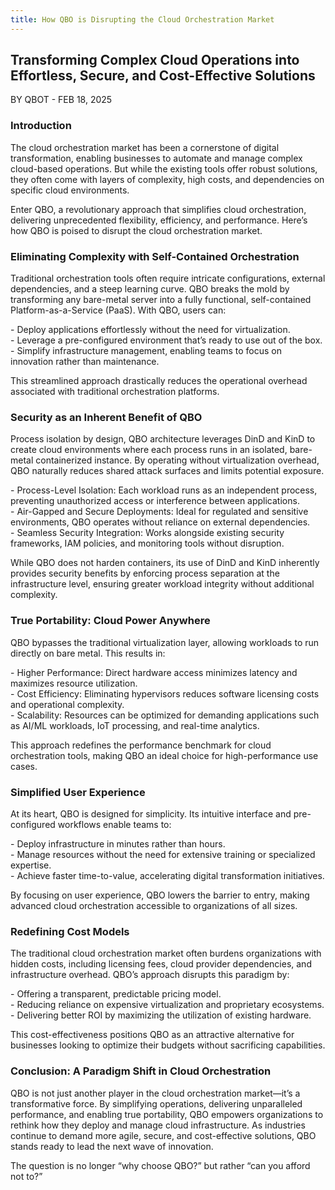 ```yaml
---
title: How QBO is Disrupting the Cloud Orchestration Market
---
```


## Transforming Complex Cloud Operations into Effortless, Secure, and Cost-Effective Solutions

BY QBOT \- FEB 18, 2025

### Introduction

The cloud orchestration market has been a cornerstone of digital transformation, enabling businesses to automate and manage complex cloud-based operations. But while the existing tools offer robust solutions, they often come with layers of complexity, high costs, and dependencies on specific cloud environments.

Enter QBO, a revolutionary approach that simplifies cloud orchestration, delivering unprecedented flexibility, efficiency, and performance. Here’s how QBO is poised to disrupt the cloud orchestration market.

### Eliminating Complexity with Self-Contained Orchestration

Traditional orchestration tools often require intricate configurations, external dependencies, and a steep learning curve. QBO breaks the mold by transforming any bare-metal server into a fully functional, self-contained Platform-as-a-Service (PaaS). With QBO, users can:

\- Deploy applications effortlessly without the need for virtualization.  
\- Leverage a pre-configured environment that’s ready to use out of the box.  
\- Simplify infrastructure management, enabling teams to focus on innovation rather than maintenance.

This streamlined approach drastically reduces the operational overhead associated with traditional orchestration platforms.

### Security as an Inherent Benefit of QBO

Process isolation by design, QBO architecture leverages DinD and KinD to create cloud environments where each process runs in an isolated, bare-metal containerized instance. By operating without virtualization overhead, QBO naturally reduces shared attack surfaces and limits potential exposure.

\- Process-Level Isolation: Each workload runs as an independent process, preventing unauthorized access or interference between applications.  
\- Air-Gapped and Secure Deployments: Ideal for regulated and sensitive environments, QBO operates without reliance on external dependencies.  
\- Seamless Security Integration: Works alongside existing security frameworks, IAM policies, and monitoring tools without disruption.

While QBO does not harden containers, its use of DinD and KinD inherently provides security benefits by enforcing process separation at the infrastructure level, ensuring greater workload integrity without additional complexity.

### True Portability: Cloud Power Anywhere

QBO bypasses the traditional virtualization layer, allowing workloads to run directly on bare metal. This results in:

\- Higher Performance: Direct hardware access minimizes latency and maximizes resource utilization.  
\- Cost Efficiency: Eliminating hypervisors reduces software licensing costs and operational complexity.  
\- Scalability: Resources can be optimized for demanding applications such as AI/ML workloads, IoT processing, and real-time analytics.

This approach redefines the performance benchmark for cloud orchestration tools, making QBO an ideal choice for high-performance use cases.

### Simplified User Experience

At its heart, QBO is designed for simplicity. Its intuitive interface and pre-configured workflows enable teams to:

\- Deploy infrastructure in minutes rather than hours.  
\- Manage resources without the need for extensive training or specialized expertise.  
\- Achieve faster time-to-value, accelerating digital transformation initiatives.

By focusing on user experience, QBO lowers the barrier to entry, making advanced cloud orchestration accessible to organizations of all sizes.

### Redefining Cost Models

The traditional cloud orchestration market often burdens organizations with hidden costs, including licensing fees, cloud provider dependencies, and infrastructure overhead. QBO’s approach disrupts this paradigm by:

\- Offering a transparent, predictable pricing model.  
\- Reducing reliance on expensive virtualization and proprietary ecosystems.  
\- Delivering better ROI by maximizing the utilization of existing hardware.

This cost-effectiveness positions QBO as an attractive alternative for businesses looking to optimize their budgets without sacrificing capabilities.

### Conclusion: A Paradigm Shift in Cloud Orchestration

QBO is not just another player in the cloud orchestration market—it’s a transformative force. By simplifying operations, delivering unparalleled performance, and enabling true portability, QBO empowers organizations to rethink how they deploy and manage cloud infrastructure. As industries continue to demand more agile, secure, and cost-effective solutions, QBO stands ready to lead the next wave of innovation.

The question is no longer “why choose QBO?” but rather “can you afford not to?”
